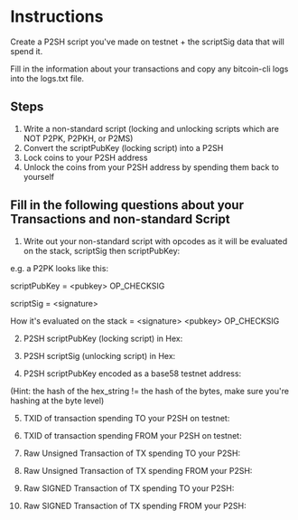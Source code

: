 # Instructions  

Create a P2SH script you've made on testnet + the scriptSig data that will spend it. 

Fill in the information about your transactions and copy any bitcoin-cli logs into the logs.txt file.

  ## Steps
  1. Write a non-standard script (locking and unlocking scripts which are NOT P2PK, P2PKH, or P2MS)
  2. Convert the scriptPubKey (locking script) into a P2SH
  3. Lock coins to your P2SH address
  4. Unlock the coins from your P2SH address by spending them back to yourself

## Fill in the following questions about your Transactions and non-standard Script

1. Write out your non-standard script with opcodes as it will be evaluated on the stack, scriptSig then scriptPubKey:

e.g. a P2PK looks like this: 

scriptPubKey = \<pubkey\> OP_CHECKSIG

scriptSig = \<signature\> 

How it's evaluated on the stack = \<signature\> \<pubkey\> OP_CHECKSIG

2. P2SH scriptPubKey (locking script) in Hex: 

3. P2SH scriptSig (unlocking script) in Hex:

4. P2SH scriptPubKey encoded as a base58 testnet address:

(Hint: the hash of the hex_string != the hash of the bytes, make sure you're hashing at the byte level)

5. TXID of transaction spending TO your P2SH on testnet: 

6. TXID of transaction spending FROM your P2SH on testnet:

7. Raw Unsigned Transaction of TX spending TO your P2SH:

8. Raw Unsigned Transaction of TX spending FROM your P2SH:

9. Raw SIGNED Transaction of TX spending TO your P2SH:

10. Raw SIGNED Transaction of TX spending FROM your P2SH:

